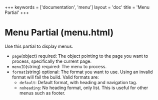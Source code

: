 +++
keywords = ['documentation', 'menu']
layout = 'doc'
title = 'Menu Partial'
+++
# Menu Partial (menu.html)
Use this partial to display menus.
- `page`(object) required: The object pointing to the page you want to process, specifically the current page.
- `menuID`(string) required: The menu to process.
- `format`(string) optional: The format you want to use. Using an invalid format will fail the build. Valid formats are:
	- `default`: Default format, with heading and navigation tag.
	- `noheading`: No heading format, only list. This is useful for other menus such as footer.